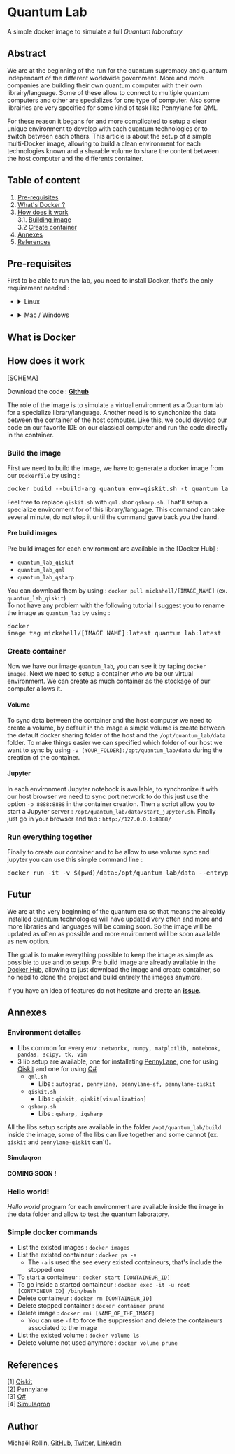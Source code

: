 # Quantum Lab
A simple docker image to simulate a full *Quantum laboratory*

## Abstract
We are at the beginning of the run for the quantum supremacy and quantum independant of the different worldwide government. More and more companies are building their own quantum computer with their own librairy/language. Some of these allow to connect to multiple quantum computers and other are specializes for one type of computer. Also some librairies are very specified for some kind of task like Pennylane for QML. 

For these reason it begans for and more complicated to setup a clear unique environment to develop with each quantum technologies or to switch between each others. This article is about the setup of a simple multi-Docker image, allowing to build a clean environment for each technologies known and a sharable volume to share the content between the host computer and the differents container.

## Table of content
1. [Pre-requisites](#prereqisites)
2. [What's Docker ?](#docker)
3. [How does it work](#working)  
	3.1. [Building image](#image)  
	3.2 [Create container](#container)
4. [Annexes](#annexes)
5. [References](#ref)

## Pre-requisites <a class="anchor" id="prereqisites"></a>
First to be able to run the lab, you need to install Docker, that's the only requirement needed :
- <details><summary>Linux</summary>
  <pre>apt-get install docker-ce docker-ce-cli containerd.io</pre>
</details>

- <details><summary>Mac / Windows</summary>
  https://www.docker.com/products/docker-desktop
</details>

## What is Docker <a class="anchor" id="docker"></a>

## How does it work <a class="anchor" id="working"></a>

[SCHEMA]

Download the code : **[Github](https://github.com/mickahell/quantum_lab)**

The role of the image is to simulate a virtual environment as a Quantum lab for a specialize library/language. Another need is to synchonize the data between the container of the host computer.
Like this, we could develop our code on our favorite IDE on our classical computer and run the code directly in the container.

### Build the image <a class="anchor" id="image"></a>
First we need to build the image, we have to generate a docker image from our `Dockerfile` by using : 
<pre>docker build --build-arg quantum_env=qiskit.sh -t quantum_lab .</pre>
Feel free to replace `qiskit.sh` with `qml.sh`or `qsharp.sh`. That'll setup a specialize environment for of this library/language. This command can take several minute, do not stop it until the command gave back you the hand.

#### Pre build images
Pre build images for each environment are available in the [Docker Hub] :
- `quantum_lab_qiskit`
- `quantum_lab_qml`
- `quantum_lab_qsharp`

You can download them by using : `docker pull mickahell/[IMAGE_NAME]` (ex. `quantum_lab_qiskit`)  
To not have any problem with the following tutorial I suggest you to rename the image as `quantum_lab` by using : <pre>docker image tag mickahell/[IMAGE_NAME]:latest quantum_lab:latest</pre>

### Create container <a class="anchor" id="container"></a>
Now we have our image `quantum_lab`, you can see it by taping `docker images`. Next we need to setup a container who we be our virtual environment. We can create as much container as the stockage of our computer allows it.

#### Volume
To sync data between the container and the host computer we need to create a volume, by default in the image a simple volume is create between the default docker sharing folder of the host and the `/opt/quantum_lab/data` folder. To make things easier we can specified which folder of our host we want to sync by using `-v [YOUR_FOLDER]:/opt/quantum_lab/data` during the creation of the container.

#### Jupyter
In each environment Jupyter notebook is available, to synchronize it with our host browser we need to sync port network to do this just use the option `-p 8888:8888` in the container creation. Then a script allow you to start a Jupyter server : `/opt/quantum_lab/data/start_jupyter.sh`. Finally just go in your browser and tap : `http://127.0.0.1:8888/`


### Run everything together
Finally to create our container and to be allow to use volume sync and jupyter you can use this simple command line :
<pre>docker run -it -v $(pwd)/data:/opt/quantum_lab/data --entrypoint=/bin/bash -p 8888:8888 -e LANG=C.UTF-8 quantum_lab</pre>

## Futur
We are at the very beginning of the quantum era so that means the alrealdy installed quantum technologies will have updated very often and more and more libraries and languages will be coming soon. So the image will be updated as often as possible and more environment will be soon available as new option.

The goal is to make everything possible to keep the image as simple as possible to use and to setup. Pre build image are already available in the [Docker Hub](https://hub.docker.com/), allowing to just download the image and create container, so no need to clone the project and build entirely the images anymore.

If you have an idea of features do not hesitate and create an **[issue](https://github.com/mickahell/quantum_lab/issues/new)**.

## Annexes
### Environment detailes
- Libs common for every env : ```networkx, numpy, matplotlib, notebook, pandas, scipy, tk, vim```
- 3 lib setup are available, one for installating [PennyLane](https://pennylane.ai), one for using [Qiskit](https://qiskit.org) and one for using [Q#](https://azure.microsoft.com/fr-fr/resources/development-kit/quantum-computing/)
  - `qml.sh`
    - Libs : ```autograd, pennylane, pennylane-sf, pennylane-qiskit```
  - `qiskit.sh`
    - Libs : ```qiskit, qiskit[visualization]```
  - `qsharp.sh`
    - Libs : ```qsharp, iqsharp```

All the libs setup scripts are available in the folder `/opt/quantum_lab/build` inside the image, some of the libs can live together and some cannot (ex. `qiskit` and `pennylane-qiskit` can't).

#### Simulaqron
**COMING SOON !**

### Hello world!
*Hello world* program for each environment are available inside the image in the data folder and allow to test the quantum laboratory.

### Simple docker commands
- List the existed images : `docker images`
- List the existed containeur : `docker ps -a`
  - The `-a` is used the see every existed containeurs, that's include the stopped one
- To start a containeur : `docker start [CONTAINEUR_ID]`
- To go inside a started containeur : `docker exec -it -u root [CONTAINEUR_ID] /bin/bash`
- Delete containeur : `docker rm [CONTAINEUR_ID]`
- Delete stopped container : `docker container prune`
- Delete image : `docker rmi [NAME_OF_THE_IMAGE]`
  - You can use `-f` to force the suppression and delete the containeurs associated to the image
- List the existed volume : `docker volume ls`
- Delete volume not used anymore : `docker volume prune`

## References <a class="anchor" id="ref"></a>
[1] [Qiskit](https://qiskit.org)  
[2] [Pennylane](https://pennylane.ai)  
[3] [Q#](https://azure.microsoft.com/fr-fr/resources/development-kit/quantum-computing/)  
[4] [Simulaqron]()

## Author
Michaël Rollin, [GitHub](https://github.com/mickahell), [Twitter](https://twitter.com/mickahell89700), [Linkedin](https://www.linkedin.com/in/michaelrollin/)
